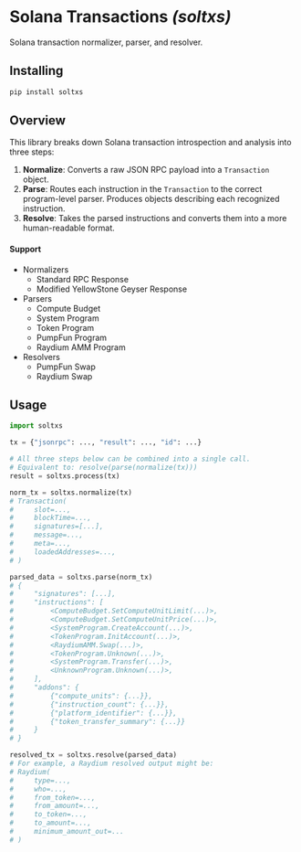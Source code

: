 # Solana Transactions _(soltxs)_

Solana transaction normalizer, parser, and resolver.

## Installing

```bash
pip install soltxs
```

## Overview

This library breaks down Solana transaction introspection and analysis into three steps: 

1. **Normalize**: Converts a raw JSON RPC payload into a `Transaction` object.
2. **Parse**: Routes each instruction in the `Transaction` to the correct program-level parser. Produces objects describing each recognized instruction.
3. **Resolve**: Takes the parsed instructions and converts them into a more human-readable format.

#### Support 

* Normalizers
    * Standard RPC Response
    * Modified YellowStone Geyser Response
* Parsers
    * Compute Budget
    * System Program
    * Token Program
    * PumpFun Program
    * Raydium AMM Program
* Resolvers
    * PumpFun Swap
    * Raydium Swap

## Usage

```python
import soltxs

tx = {"jsonrpc": ..., "result": ..., "id": ...}

# All three steps below can be combined into a single call.
# Equivalent to: resolve(parse(normalize(tx)))
result = soltxs.process(tx)

norm_tx = soltxs.normalize(tx)
# Transaction(
#     slot=...,
#     blockTime=...,
#     signatures=[...],
#     message=...,
#     meta=...,
#     loadedAddresses=...,
# )

parsed_data = soltxs.parse(norm_tx)
# {
#     "signatures": [...],
#     "instructions": [
#         <ComputeBudget.SetComputeUnitLimit(...)>,
#         <ComputeBudget.SetComputeUnitPrice(...)>,
#         <SystemProgram.CreateAccount(...)>,
#         <TokenProgram.InitAccount(...)>,
#         <RaydiumAMM.Swap(...)>,
#         <TokenProgram.Unknown(...)>,
#         <SystemProgram.Transfer(...)>,
#         <UnknownProgram.Unknown(...)>,
#     ],
#     "addons": {
#         {"compute_units": {...}},
#         {"instruction_count": {...}},
#         {"platform_identifier": {...}},
#         {"token_transfer_summary": {...}}
#     }
# }

resolved_tx = soltxs.resolve(parsed_data)
# For example, a Raydium resolved output might be:
# Raydium(
#     type=...,
#     who=...,
#     from_token=...,
#     from_amount=...,
#     to_token=...,
#     to_amount=...,
#     minimum_amount_out=...
# )
```